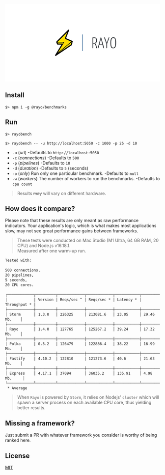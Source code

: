 <div align="center">
  <img src="https://raw.githubusercontent.com/GetRayo/Assets/master/Images/Cover.png" alt="Rayo" />
</div>

## Install

```
$> npm i -g @rayo/benchmarks
```


## Run

```
$> rayobench
```

```
$> rayobench -- -u http://localhost:5050 -c 1000 -p 25 -d 10
```

- `-u` (_url_) -Defaults to `http://localhost:5050`
- `-c` (_connections_) -Defaults to `500`
- `-p` (_pipelines_) -Defaults to `10`
- `-d` (_duration_) -Defaults to `5` (seconds)
- `-o` (_only_) Run only one particular benchmark. -Defaults to `null`
- `-w` (_workers_) The number of workers to run the benchmarks. -Defaults to `cpu count`

> Results ~~may~~ will vary on different hardware.


## How does it compare?

Please note that these results are only meant as raw performance indicators. Your application's logic, which is what makes most applications slow, may not see great performance gains between frameworks.

> These tests were conducted on Mac Studio (M1 Ultra, 64 GB RAM, 20 CPU) and Node.js v16.18.1.<br />
> Measured after one warm-up run.

```
Tested with:

500 connections,
20 pipelines,
5 seconds,
20 CPU cores.

┌────────────┬─────────┬────────────┬────────────┬───────────┬──────────────┐
│            │ Version │ Reqs/sec ^ │ Reqs/sec * │ Latency * │ Throughput * │
├────────────┼─────────┼────────────┼────────────┼───────────┼──────────────┤
│ Storm      │ 1.3.0   │ 226325     │ 213081.6   │ 23.05     │ 29.46 Mb.    │
├────────────┼─────────┼────────────┼────────────┼───────────┼──────────────┤
│ Rayo       │ 1.4.0   │ 127765     │ 125267.2   │ 39.24     │ 17.32 Mb.    │
├────────────┼─────────┼────────────┼────────────┼───────────┼──────────────┤
│ Polka      │ 0.5.2   │ 126479     │ 122886.4   │ 38.22     │ 16.99 Mb.    │
├────────────┼─────────┼────────────┼────────────┼───────────┼──────────────┤
│ Fastify    │ 4.10.2  │ 122810     │ 121273.6   │ 40.6      │ 21.63 Mb.    │
├────────────┼─────────┼────────────┼────────────┼───────────┼──────────────┤
│ Express    │ 4.17.1  │ 37094      │ 36035.2    │ 135.91    │ 4.98 Mb.     │
└────────────┴─────────┴────────────┴────────────┴───────────┴──────────────┘
 * Average
```

> When `Rayo` is powered by `Storm`, it relies on Nodejs' `cluster` which will spawn a server process on each available CPU core, thus yielding better results.


## Missing a framework?

Just submit a PR with whatever framework you consider is worthy of being ranked here.


## License

[MIT](https://github.com/GetRayo/rayo.js/blob/master/LICENSE)
